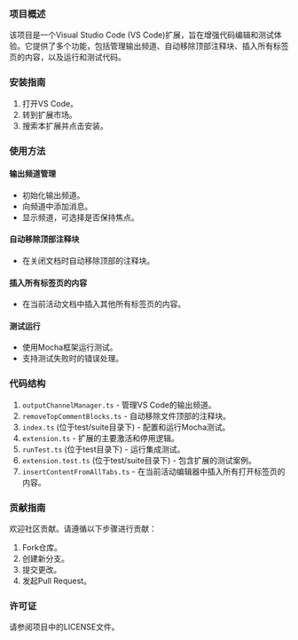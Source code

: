 ### 项目概述

该项目是一个Visual Studio Code (VS Code)扩展，旨在增强代码编辑和测试体验。它提供了多个功能，包括管理输出频道、自动移除顶部注释块、插入所有标签页的内容，以及运行和测试代码。

### 安装指南

1. 打开VS Code。
2. 转到扩展市场。
3. 搜索本扩展并点击安装。

### 使用方法

#### 输出频道管理
- 初始化输出频道。
- 向频道中添加消息。
- 显示频道，可选择是否保持焦点。

#### 自动移除顶部注释块
- 在关闭文档时自动移除顶部的注释块。

#### 插入所有标签页的内容
- 在当前活动文档中插入其他所有标签页的内容。

#### 测试运行
- 使用Mocha框架运行测试。
- 支持测试失败时的错误处理。

### 代码结构

1. `outputChannelManager.ts` - 管理VS Code的输出频道。
2. `removeTopCommentBlocks.ts` - 自动移除文件顶部的注释块。
3. `index.ts` (位于test/suite目录下) - 配置和运行Mocha测试。
4. `extension.ts` - 扩展的主要激活和停用逻辑。
5. `runTest.ts` (位于test目录下) - 运行集成测试。
6. `extension.test.ts` (位于test/suite目录下) - 包含扩展的测试案例。
7. `insertContentFromAllTabs.ts` - 在当前活动编辑器中插入所有打开标签页的内容。

### 贡献指南

欢迎社区贡献。请遵循以下步骤进行贡献：
1. Fork仓库。
2. 创建新分支。
3. 提交更改。
4. 发起Pull Request。

### 许可证

请参阅项目中的LICENSE文件。
